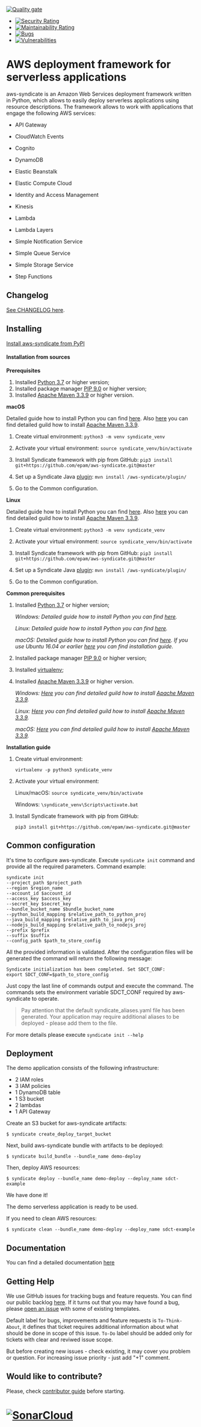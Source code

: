 [![Quality gate](https://sonarcloud.io/api/project_badges/quality_gate?project=aws-syndicate)](https://sonarcloud.io/dashboard?id=aws-syndicate)
* [![Security Rating](https://sonarcloud.io/api/project_badges/measure?project=aws-syndicate&metric=security_rating)](https://sonarcloud.io/dashboard?id=aws-syndicate) 
* [![Maintainability Rating](https://sonarcloud.io/api/project_badges/measure?project=aws-syndicate&metric=sqale_rating)](https://sonarcloud.io/dashboard?id=aws-syndicate) 
* [![Bugs](https://sonarcloud.io/api/project_badges/measure?project=aws-syndicate&metric=bugs)](https://sonarcloud.io/dashboard?id=aws-syndicate) 
* [![Vulnerabilities](https://sonarcloud.io/api/project_badges/measure?project=aws-syndicate&metric=vulnerabilities)](https://sonarcloud.io/dashboard?id=aws-syndicate) 

# AWS deployment framework for serverless applications
aws-syndicate is an Amazon Web Services deployment framework written in Python, which allows to easily deploy serverless applications using resource descriptions. The framework allows to work with applications that engage the following AWS services:

* API Gateway

* CloudWatch Events

* Cognito

* DynamoDB

* Elastic Beanstalk

* Elastic Compute Cloud

* Identity and Access Management

* Kinesis

* Lambda

* Lambda Layers

* Simple Notification Service

* Simple Queue Service

* Simple Storage Service

* Step Functions

## Changelog

[See CHANGELOG here](https://github.com/epam/aws-syndicate/blob/master/CHANGELOG.md "aws-syndicate changelog").

## Installing

[Install aws-syndicate from PyPI](https://pypi.org/project/aws-syndicate/ "aws-syndicate on PyPI")

#### Installation from sources
**Prerequisites**

1) Installed [Python 3.7](https://www.python.org/downloads/ "Python 3.7") or higher version;
2) Installed package manager [PIP 9.0](https://pypi.org/project/pip/ "PIP 9.0") or higher version;
3) Installed [Apache Maven 3.3.9](https://maven.apache.org/download.cgi "Apache Maven 3.3.9") or higher version.

**macOS**

Detailed guide how to install Python you can find [here](https://wsvincent.com/install-python3-mac/ "here").
Also [here](https://www.baeldung.com/install-maven-on-windows-linux-mac "here") you can find detailed guild how to install [Apache Maven 3.3.9](https://maven.apache.org/download.cgi "Apache Maven 3.3.9").

1) Create virtual environment:
  `python3 -m venv syndicate_venv`

2) Activate your virtual environment:
  `source syndicate_venv/bin/activate`

3) Install Syndicate framework with pip from GitHub:
  `pip3 install git+https://github.com/epam/aws-syndicate.git@master`

4) Set up a Syndicate Java [plugin](https://github.com/epam/aws-syndicate/tree/master/plugin "plugin"):
	`mvn install /aws-syndicate/plugin/`

5) Go to the Common configuration.

**Linux**

Detailed guide how to install Python you can find [here](https://docs.python-guide.org/starting/install3/linux/ "here").
Also [here](https://www.baeldung.com/install-maven-on-windows-linux-mac "here") you can find detailed guild how to install [Apache Maven 3.3.9](https://maven.apache.org/download.cgi "Apache Maven 3.3.9").

1) Create virtual environment:
  `python3 -m venv syndicate_venv`

2) Activate your virtual environment:
  `source syndicate_venv/bin/activate`

3) Install Syndicate framework with pip from GitHub:
  `pip3 install git+https://github.com/epam/aws-syndicate.git@master`

4) Set up a Syndicate Java [plugin](https://github.com/epam/aws-syndicate/tree/master/plugin "plugin"):
	`mvn install /aws-syndicate/plugin/`

5) Go to the Common configuration.

**Common prerequisites**

1) Installed [Python 3.7](https://www.python.org/downloads/ "Python 3.7") or higher version;

	_*Windows*: Detailed guide how to install Python you can find [here](https://www.ics.uci.edu/~pattis/common/handouts/pythoneclipsejava/python.html "here")._

	_*Linux*: Detailed guide how to install Python you can find [here](https://docs.python-guide.org/starting/install3/linux/ "here")._

	_*macOS*: Detailed guide how to install Python you can find [here](https://wsvincent.com/install-python3-mac/ "here"). If you use Ubuntu 16.04 or earlier [here](https://www.pytorials.com/install-python36-on-ubuntu/ "here") you can find installation guide._

2) Installed package manager [PIP 9.0](https://pypi.org/project/pip/ "PIP 9.0") or higher version;
3) Installed [virtualenv](https://virtualenv.pypa.io/en/latest/installation.html "virtualenv");
4) Installed [Apache Maven 3.3.9](https://maven.apache.org/download.cgi "Apache Maven 3.3.9") or higher version.

	_*Windows*: [Here](https://docs.wso2.com/display/IS323/Installing+Apache+Maven+on+Windows "Here") you can find detailed guild how to install [Apache Maven 3.3.9](https://maven.apache.org/download.cgi "Apache Maven 3.3.9")._

	_*Linux*: [Here](https://www.baeldung.com/install-maven-on-windows-linux-mac "Here") you can find detailed guild how to install [Apache Maven 3.3.9](https://maven.apache.org/download.cgi "Apache Maven 3.3.9")._

	_*macOS*: [Here](https://www.baeldung.com/install-maven-on-windows-linux-mac "Here") you can find detailed guild how to install [Apache Maven 3.3.9](https://maven.apache.org/download.cgi "Apache Maven 3.3.9")._

**Installation guide**

1) Create virtual environment:

    `virtualenv -p python3 syndicate_venv`

2) Activate your virtual environment:

    Linux/macOS: 
    `source syndicate_venv/bin/activate`
    
    Windows: 
    `\syndicate_venv\Scripts\activate.bat`

3) Install Syndicate framework with pip from GitHub:

    `pip3 install git+https://github.com/epam/aws-syndicate.git@master`

## Common configuration

It's time to configure aws-syndicate.
Execute `syndicate init` command and provide all the required parameters.
Command example: 

    syndicate init 
    --project_path $project_path 
    --region $region_name 
    --account_id $account_id 
    --access_key $access_key 
    --secret_key $secret_key
    --bundle_bucket_name $bundle_bucket_name 
    --python_build_mapping $relative_path_to_python_proj
    --java_build_mapping $relative_path_to_java_proj 
    --nodejs_build_mapping $relative_path_to_nodejs_proj
    --prefix $prefix 
    --suffix $suffix 
    --config_path $path_to_store_config
    
All the provided information is validated. 
After the configuration files will be generated the command will return the following message:

    Syndicate initialization has been completed. Set SDCT_CONF:
    export SDCT_CONF=$path_to_store_config
    
Just copy the last line of commands output and execute the command. 
The commands sets the environment variable SDCT_CONF required by aws-syndicate 
to operate.

> Pay attention that the default syndicate_aliases.yaml file has been generated. 
> Your application may require additional aliases to be deployed - please add them to the file.

For more details please execute `syndicate init --help`

Deployment
------------
The demo application consists of the following infrastructure:
* 2 IAM roles
* 3 IAM policies
* 1 DynamoDB table
* 1 S3 bucket
* 2 lambdas
* 1 API Gateway

Create an S3 bucket for aws-syndicate artifacts:

    $ syndicate create_deploy_target_bucket

Next, build aws-syndicate bundle with artifacts to be deployed:

    $ syndicate build_bundle --bundle_name demo-deploy

Then, deploy AWS resources:

    $ syndicate deploy --bundle_name demo-deploy --deploy_name sdct-example

We have done it!

The demo serverless application is ready to be used.

If you need to clean AWS resources:

    $ syndicate clean --bundle_name demo-deploy --deploy_name sdct-example

Documentation
------------
You can find a detailed documentation [here](https://github.com/epam/aws-syndicate/blob/master/docs/01_sdct_quick_start.pdf)

Getting Help
------------

We use GitHub issues for tracking bugs and feature requests. You can find our public backlog [here](https://github.com/epam/aws-syndicate/projects/1). If it turns out that you may have found a bug, please [open an issue](https://github.com/epam/aws-syndicate/issues/new/choose) with some of existing templates.

Default label for bugs, improvements and feature requests is `To-Think-About`, it defines that ticket requires additional information about what should be done in scope of this issue. 
`To-Do` label should be added only for tickets with clear and reviwed issue scope.

But before creating new issues - check existing, it may cover you problem or question. For increasing issue priority - just add "+1" comment. 

Would like to contribute?
-------------------------

Please, check [contributor guide](https://github.com/epam/aws-syndicate/blob/master/CONTRIBUTING.md) before starting. 
# [![SonarCloud](https://sonarcloud.io/images/project_badges/sonarcloud-white.svg)](https://sonarcloud.io/dashboard?id=aws-syndicate)
